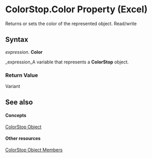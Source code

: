 
# ColorStop.Color Property (Excel)

Returns or sets the color of the represented object. Read/write


## Syntax

 _expression_. **Color**

 _expression_A variable that represents a  **ColorStop** object.


### Return Value

Variant


## See also


#### Concepts


 [ColorStop Object](43c4d024-8213-5f93-dfa9-229f37e09d9a.md)
#### Other resources


 [ColorStop Object Members](b2ce7445-3ac9-b5c9-95b1-05536b107841.md)
